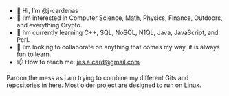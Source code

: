 - 👋 Hi, I’m @j-cardenas
- 👀 I’m interested in Computer Science, Math, Physics, Finance, Outdoors, and everything Crypto.
- 🌱 I’m currently learning C++, SQL, NoSQL, N1QL, Java, JavaScript, and Perl.
- 💞️ I’m looking to collaborate on anything that comes my way, it is always fun to learn.
- 📫 How to reach me: jes.a.card@gmail.com


Pardon the mess as I am trying to combine my different Gits and repositories in here. Most older project are designed to run on Linux.
<!---
j-cardenas/j-cardenas is a ✨ special ✨ repository because its `README.md` (this file) appears on your GitHub profile.
You can click the Preview link to take a look at your changes.
--->
